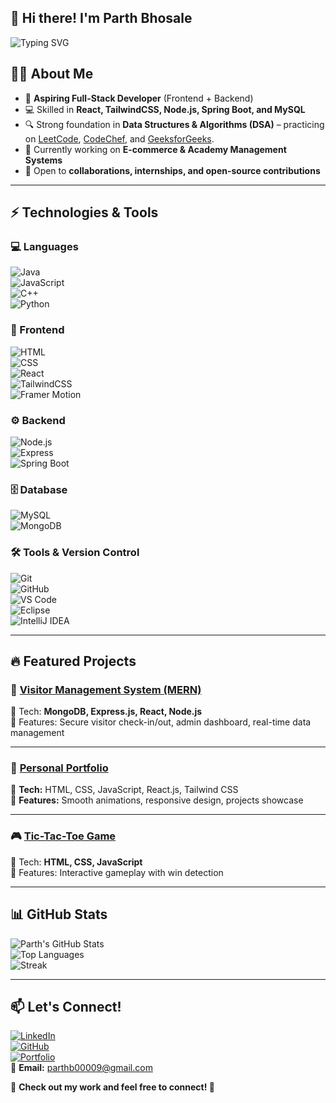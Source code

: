 ## 👋 Hi there! I'm Parth Bhosale
![Typing SVG](https://readme-typing-svg.herokuapp.com?font=Fira+Code&weight=500&size=22&pause=1000&color=1E90FF&width=600&lines=Software+Developer+|+Problem+Solver;Aspiring+Full-Stack+Engineer;Passionate+about+DSA+%26+Web+Applications)

## 👨‍💻 About Me  

- 🚀 **Aspiring Full-Stack Developer** (Frontend + Backend)  
- 💻 Skilled in **React, TailwindCSS, Node.js, Spring Boot, and MySQL**  
- 🔍 Strong foundation in **Data Structures & Algorithms (DSA)** – practicing on [LeetCode](https://leetcode.com), [CodeChef](https://www.codechef.com/), and [GeeksforGeeks](https://www.geeksforgeeks.org/).  
- 🌱 Currently working on **E-commerce & Academy Management Systems**  
- 🤝 Open to **collaborations, internships, and open-source contributions**  

---

## ⚡ Technologies & Tools  

### 💻 Languages  
![Java](https://img.shields.io/badge/Java-orange?logo=java)  
![JavaScript](https://img.shields.io/badge/JavaScript-yellow?logo=javascript)  
![C++](https://img.shields.io/badge/C++-blue?logo=cplusplus)  
![Python](https://img.shields.io/badge/Python-3776AB?logo=python&logoColor=white)

### 🎨 Frontend  
![HTML](https://img.shields.io/badge/HTML5-E34F26?logo=html5&logoColor=white)  
![CSS](https://img.shields.io/badge/CSS3-1572B6?logo=css3&logoColor=white)  
![React](https://img.shields.io/badge/React-20232A?logo=react&logoColor=61DAFB)  
![TailwindCSS](https://img.shields.io/badge/TailwindCSS-38B2AC?logo=tailwind-css&logoColor=white)  
![Framer Motion](https://img.shields.io/badge/Framer%20Motion-black?logo=framer&logoColor=blue)  

### ⚙️ Backend  
![Node.js](https://img.shields.io/badge/Node.js-43853D?logo=node.js&logoColor=white)  
![Express](https://img.shields.io/badge/Express.js-404D59?logo=express&logoColor=white)  
![Spring Boot](https://img.shields.io/badge/Spring%20Boot-6DB33F?logo=springboot&logoColor=white)  

### 🗄️ Database  
![MySQL](https://img.shields.io/badge/MySQL-005C84?logo=mysql&logoColor=white)  
![MongoDB](https://img.shields.io/badge/MongoDB-4EA94B?logo=mongodb&logoColor=white)  

### 🛠️ Tools & Version Control  
![Git](https://img.shields.io/badge/Git-F05032?logo=git&logoColor=white)  
![GitHub](https://img.shields.io/badge/GitHub-181717?logo=github&logoColor=white)  
![VS Code](https://img.shields.io/badge/VS%20Code-007ACC?logo=visual-studio-code&logoColor=white)  
![Eclipse](https://img.shields.io/badge/Eclipse-2C2255?logo=eclipse&logoColor=white)  
![IntelliJ IDEA](https://img.shields.io/badge/IntelliJ%20IDEA-000000?logo=intellij-idea&logoColor=white)

---

## 🔥 Featured Projects

### 🏢 [Visitor Management System (MERN)](https://github.com/ParthBhosale123/visitor-management-system)  
🔹 Tech: **MongoDB, Express.js, React, Node.js**  
🔹 Features: Secure visitor check-in/out, admin dashboard, real-time data management  

---

### 💼 [Personal Portfolio](https://github.com/parthbhosale123/react-portfolio)
🔵 **Tech:**  HTML, CSS, JavaScript, React.js, Tailwind CSS  
📌 **Features:** Smooth animations, responsive design, projects showcase

---

### 🎮 [Tic-Tac-Toe Game](https://github.com/ParthBhosale123/TicTacToe)  
🔹 Tech: **HTML, CSS, JavaScript**  
🔹 Features: Interactive gameplay with win detection  

---

## 📊 GitHub Stats  

![Parth's GitHub Stats](https://github-readme-stats.vercel.app/api?username=ParthBhosale123&show_icons=true&theme=radical)  
![Top Languages](https://github-readme-stats.vercel.app/api/top-langs/?username=ParthBhosale123&layout=compact&theme=radical)  
![Streak](https://streak-stats.demolab.com?user=ParthBhosale123&theme=radical)  

---

## 📫 Let's Connect!
[![LinkedIn](https://img.shields.io/badge/LinkedIn-Connect-blue?style=for-the-badge&logo=linkedin)](https://www.linkedin.com/in/parthbhosale09/)  
[![GitHub](https://img.shields.io/badge/GitHub-Follow-black?style=for-the-badge&logo=github)](https://github.com/parthbhosale123)  
[![Portfolio](https://img.shields.io/badge/Portfolio-Visit-blueviolet?style=for-the-badge)](https://parthbhosale-react-portfolio.vercel.app/)  
📩 **Email:** parthb00009@gmail.com  

🔹 **Check out my work and feel free to connect! 🚀**

